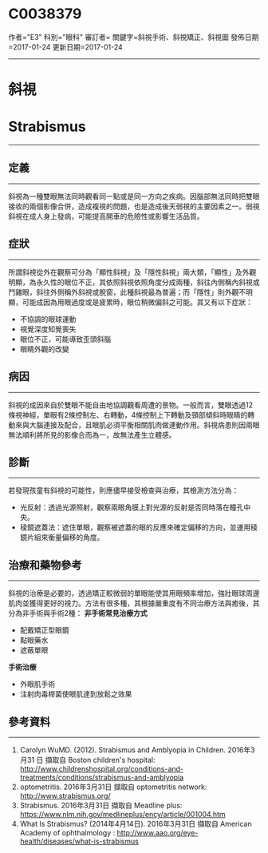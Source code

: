 # C0038379
作者="E3"
科別="眼科"
審訂者=
關鍵字=斜視手術、斜視矯正、斜視圖
發佈日期=2017-01-24
更新日期=2017-01-24

----------
# 斜視
# Strabismus
----------
## 定義
----------

斜視為一種雙眼無法同時觀看同一點或是同一方向之疾病。因腦部無法同時把雙眼接收的兩個影像合併，造成複視的問題，也是造成後天弱視的主要因素之一。弱視斜視在成人身上發病，可能提高開車的危險性或影響生活品質。

## 症狀
----------

所謂斜視從外在觀察可分為「顯性斜視」及「隱性斜視」兩大類，「顯性」及外觀明顯，為永久性的眼位不正，其依照斜視依照角度分成兩種，斜往內側稱內斜視或鬥雞眼，斜往外側稱外斜視或脫窗，此種斜視最為普遍；而「隱性」則外觀不明顯，可能成因為用眼過度或是疲累時，眼位稍微偏斜之可能。其又有以下症狀：

- 不協調的眼球運動
- 視覺深度知覺喪失
- 眼位不正，可能導致歪頭斜腦
- 眼睛外觀的改變
## 病因
----------

斜視的成因來自於雙眼不能自由地協調觀看周遭的景物。一般而言，雙眼透過12條視神經，單眼有2條控制左、右轉動，4條控制上下轉動及頸部傾斜時眼睛的轉動來與大腦連接及配合，且眼肌必須平衡相關肌肉做連動作用。斜視病患則因兩眼無法順利將所見的影像合而為一，故無法產生立體感。

## 診斷
----------

若發現孩童有斜視的可能性，則應儘早接受檢查與治療，其檢測方法分為：

- 光反射：透過光源照射，觀察兩眼角膜上對光源的反射是否同時落在瞳孔中央。
- 稜鏡遮蓋法：遮住單眼，觀察被遮蓋的眼的反應來確定偏移的方向，並運用稜鏡片組來衡量偏移的角度。
## 治療和藥物參考
----------

斜視的治療是必要的，透過矯正較微弱的單眼能使其用眼頻率增加，強壯眼球周邊肌肉並獲得更好的視力。方法有很多種，其根據嚴重度有不同治療方法與癒後，其分為非手術與手術2種：
**非手術常見治療方式**

- 配戴矯正型眼鏡
- 點眼藥水
- 遮蔽單眼

**手術治療**

- 外眼肌手術
- 注射肉毒桿菌使眼肌達到放鬆之效果 
## 參考資料
----------
1. Carolyn WuMD. (2012). Strabismus and Amblyopia in Children. 2016年3月31  日 擷取自 Boston children's hospital: 
  http://www.childrenshospital.org/conditions-and-treatments/conditions/strabismus-and-amblyopia
2. optometritis. 2016年3月31日 擷取自 optometritis network: 
  http://www.strabismus.org/
3. Strabismus. 2016年3月31日 擷取自 Meadline plus: 
  https://www.nlm.nih.gov/medlineplus/ency/article/001004.htm
4. What Is Strabismus? (2014年4月14日). 2016年3月31日 擷取自 American Academy of ophthalmology :
  http://www.aao.org/eye-health/diseases/what-is-strabismus

